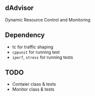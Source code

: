 ## dAdvisor
Dynamic Resource Control and Monitoring

## Dependency
* tc for traffic shaping
* `cppunit` for running test
* `iperf`, `stress` for running tests

## TODO
* Contaier class & tests
* Monitor class & tests
